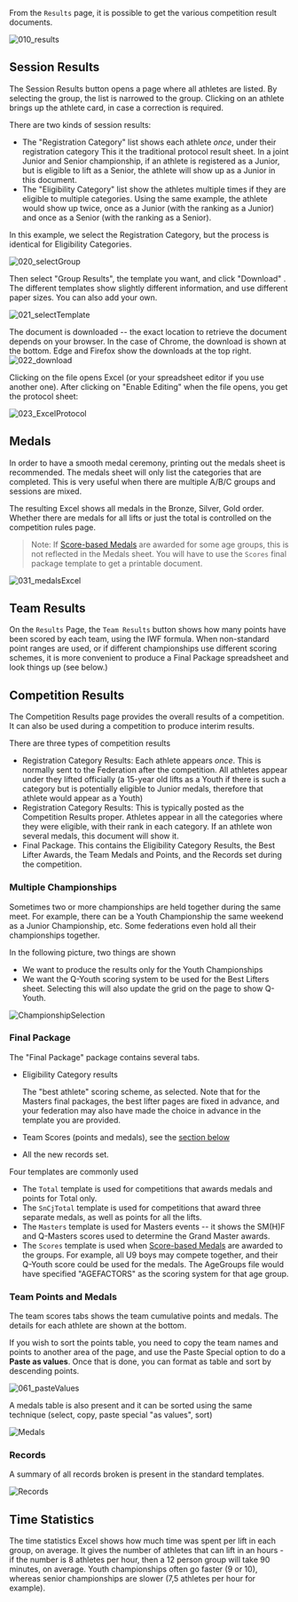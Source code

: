 From the `Results` page, it is possible to get the various competition result documents.

![010_results](img/ResultDocuments/010_results.png)

## Session Results

The Session Results button opens a page where all athletes are listed.  By selecting the group, the list is narrowed to the group.  Clicking on an athlete brings up the athlete card, in case a correction is required.

There are two kinds of session results:

- The "Registration Category" list shows each athlete *once*, under their registration category This it the traditional protocol result sheet.  In a joint Junior and Senior championship, if an athlete is registered as a Junior, but is eligible to lift as a Senior, the athlete will show up as a Junior in this document.
- The "Eligibility Category" list show the athletes multiple times if they are eligible to multiple categories.  Using the same example, the athlete would show up twice, once as a Junior (with the ranking as a Junior) and once as a Senior (with the ranking as a Senior).

In this example, we select the Registration Category, but the process is identical for Eligibility Categories.

![020_selectGroup](img/ResultDocuments/020_selectGroup.png)

Then select "Group Results", the template you want, and click "Download" . The different templates show slightly different information, and use different paper sizes.  You can also add your own.

![021_selectTemplate](img/ResultDocuments/021_selectTemplate.png)

The document is downloaded -- the exact location to retrieve the document depends on your browser.  In the case of Chrome, the download is shown at the bottom. Edge and Firefox show the downloads at the top right.
![022_download](img/ResultDocuments/022_download.png)

Clicking on the file opens Excel (or your spreadsheet editor if you use another one). After clicking on "Enable Editing" when the file opens, you get the protocol sheet:

![023_ExcelProtocol](img/ResultDocuments/023_ExcelProtocol.png)

## Medals

In order to have a smooth medal ceremony, printing out the medals sheet is recommended.  The medals sheet will only list the categories that are completed.  This is very useful when there are multiple A/B/C groups and sessions are mixed.

The resulting Excel shows all medals in the Bronze, Silver, Gold order.  Whether there are medals for all lifts or just the total is controlled on the competition rules page.

> Note:  If [Score-based Medals](ScoreBasedCompetitions) are awarded for some age groups, this is not reflected in the Medals sheet.  You will have to use the `Scores` final package template to get a printable document.

![031_medalsExcel](img/ResultDocuments/031_medalsExcel.png)

## Team Results

On the `Results` Page, the `Team Results` button shows how many points have been scored by each team, using the IWF formula.  When non-standard point ranges are used, or if different championships use different scoring schemes, it is more convenient to produce a Final Package spreadsheet and look things up (see below.)

## Competition Results

The Competition Results page provides the overall results of a competition.  It can also be used during a competition to produce interim results.

There are three types of competition results

- Registration Category Results: Each athlete appears *once*.  This is normally sent to the Federation after the competition.  All athletes appear under they lifted officially (a 15-year old lifts as a Youth if there is such a category but is potentially eligible to Junior medals, therefore that athlete would appear as a Youth)
- Registration Category Results: This is typically posted as the Competition Results proper.  Athletes appear in all the categories where they were eligible, with their rank in each category.  If an athlete won several medals, this document will show it.
- Final Package.  This contains the Eligibility Category Results, the Best Lifter Awards, the Team Medals and Points, and the Records set during the competition.

### Multiple Championships

Sometimes two or more championships are held together during the same meet.  For example, there can be a Youth Championship the same weekend as a Junior Championship, etc.  Some federations even hold all their championships together.

In the following picture, two things are shown

- We want to produce the results only for the Youth Championships
- We want the Q-Youth scoring system to be used for the Best Lifters sheet.  Selecting this will also update the grid on the page to show Q-Youth.

![ChampionshipSelection](img/ResultDocuments/ChampionshipSelection.png )

### Final Package

The "Final Package" package contains several tabs.

- Eligibility Category results

  The "best athlete" scoring scheme, as selected.  Note that for the Masters final packages, the best lifter pages are fixed in advance, and your federation may also have made the choice in advance in the template you are provided.

- Team Scores (points and medals), see the [section below](#team-points-and-medals)

- All the new records set.

Four templates are commonly used

- The `Total` template is used for competitions that awards medals and points for Total only.
- The `SnCjTotal` template is used for competitions that award three separate medals, as well as points for all the lifts.
- The `Masters` template is used for Masters events -- it shows the SM(H)F and Q-Masters scores used to determine the Grand Master awards.
- The `Scores` template is used when [Score-based Medals](ScoreBasedCompetitions) are awarded to the groups. For example, all U9 boys may compete together, and their Q-Youth score could be used for the medals.  The AgeGroups file would have specified "AGEFACTORS" as the scoring system for that age group.

### Team Points and Medals

The team scores tabs shows the team cumulative points and medals. The details for each athlete are shown at the bottom.

If you wish to sort the points table, you need to copy the team names and points to another area of the page, and use the Paste Special option to do a **Paste as values**.  Once that is done, you can format as table and sort by descending points.

![061_pasteValues](img/ResultDocuments/061_pasteValues.png)

A medals table is also present and it can be sorted using the same technique (select, copy, paste special "as values", sort)

![Medals](img/ResultDocuments/Medals.png)

### Records

A summary of all records broken is present in the standard templates.

![Records](img/ResultDocuments/Records.png)

## Time Statistics

The time statistics Excel shows how much time was spent per lift in each group, on average.  It gives the number of athletes that can lift in an hours - if the number is 8 athletes per hour, then a 12 person group will take 90 minutes, on average.  Youth championships often go faster (9 or 10), whereas senior championships are slower (7,5 athletes per hour for example).